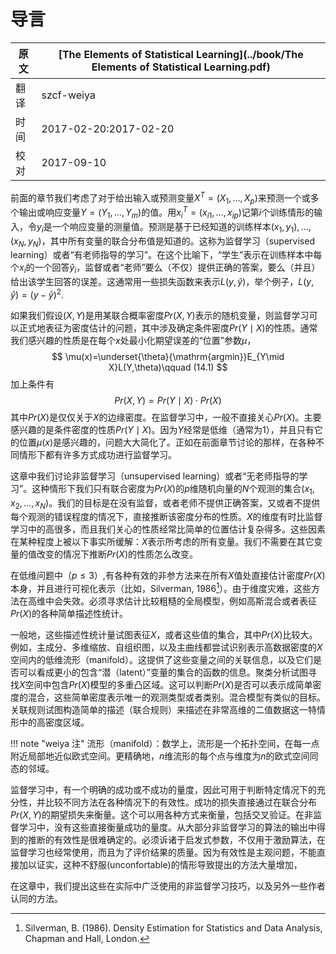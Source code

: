 # 导言

| 原文   | [The Elements of Statistical Learning](../book/The Elements of Statistical Learning.pdf) |
| ---- | ---------------------------------------- |
| 翻译   | szcf-weiya                               |
| 时间   | 2017-02-20:2017-02-20                    |
|校对| 2017-09-10|

前面的章节我们考虑了对于给出输入或预测变量$X^T=(X_1,\ldots,X_p)$来预测一个或多个输出或响应变量$Y=(Y_1,\ldots,Y_m)$的值。用$x_i^T=(x_{i1},\ldots,x_{ip})$记第$i$个训练情形的输入，令$y_i$是一个响应变量的测量值。预测是基于已经知道的训练样本$(x_1,y_1),\ldots,(x_N,y_N)$，其中所有变量的联合分布值是知道的。这称为监督学习（supervised learning）或者“有老师指导的学习”。在这个比喻下，“学生”表示在训练样本中每个$x_i$的一个回答$\hat y_i$，监督或者“老师”要么（不仅）提供正确的答案，要么（并且）给出该学生回答的误差。这通常用一些损失函数来表示$L(y,\hat y)$，举个例子，$L(y,\hat y)=(y-\hat y)^2$.

如果我们假设$(X,Y)$是用某联合概率密度$Pr(X,Y)$表示的随机变量，则监督学习可以正式地表征为密度估计的问题，其中涉及确定条件密度$Pr(Y\mid X)$的性质。通常我们感兴趣的性质是在每个$x$处最小化期望误差的“位置”参数$\mu$，
$$
\mu(x)=\underset{\theta}{\mathrm{argmin}}E_{Y\mid X}L(Y,\theta)\qquad (14.1)
$$
加上条件有
$$
Pr(X,Y)=Pr(Y\mid X)\cdot Pr(X)
$$
其中$Pr(X)$是仅仅关于$X$的边缘密度。在监督学习中，一般不直接关心$Pr(X)$。主要感兴趣的是条件密度的性质$Pr(Y\mid X)$。因为$Y$经常是低维（通常为1），并且只有它的位置$\mu(x)$是感兴趣的，问题大大简化了。正如在前面章节讨论的那样，在各种不同情形下都有许多方式成功进行监督学习。

这章中我们讨论非监督学习（unsupervised learning）或者“无老师指导的学习”。这种情形下我们只有联合密度为$Pr(X)$的$p$维随机向量的$N$个观测的集合$(x_1,x_2,\ldots,x_N)$。我们的目标是在没有监督，或者老师不提供正确答案，又或者不提供每个观测的错误程度的情况下，直接推断该密度分布的性质。$X$的维度有时比监督学习中的高很多，而且我们关心的性质经常比简单的位置估计复杂得多。这些因素在某种程度上被以下事实所缓解：$X$表示所考虑的所有变量。我们不需要在其它变量的值改变的情况下推断$Pr(X)$的性质怎么改变。

在低维问题中（$p\le 3$）,有各种有效的非参方法来在所有$X$值处直接估计密度$Pr(X)$本身，并且进行可视化表示（比如，Silverman, 1986[^1]）。由于维度灾难，这些方法在高维中会失效。必须寻求估计比较粗糙的全局模型，例如高斯混合或者表征$Pr(X)$的各种简单描述性统计。

一般地，这些描述性统计量试图表征$X$，或者这些值的集合，其中$Pr(X)$比较大。例如，主成分、多维缩放、自组织图，以及主曲线都尝试识别表示高数据密度的$X$空间内的低维流形（manifold）。这提供了这些变量之间的关联信息，以及它们是否可以看成更小的包含“潜（latent）”变量的集合的函数的信息。聚类分析试图寻找$X$空间中包含$Pr(X)$模型的多重凸区域。这可以判断$Pr(X)$是否可以表示成简单密度的混合，这些简单密度表示唯一的观测类型或者类别。混合模型有类似的目标。关联规则试图构造简单的描述（联合规则）来描述在非常高维的二值数据这一特情形中的高密度区域。

!!! note "weiya 注"
    流形（manifold）：数学上，流形是一个拓扑空间，在每一点附近局部地近似欧式空间。更精确地，$n$维流形的每个点与维度为$n$的欧式空间同态的邻域。

监督学习中，有一个明确的成功或不成功的量度，因此可用于判断特定情况下的充分性，并比较不同方法在各种情况下的有效性。成功的损失直接通过在联合分布$Pr(X,Y)$的期望损失来衡量。这个可以用各种方式来衡量，包括交叉验证。在非监督学习中，没有这些直接衡量成功的量度。从大部分非监督学习的算法的输出中得到的推断的有效性是很难确定的。必须诉诸于启发式参数，不仅用于激励算法，在监督学习也经常使用，而且为了评价结果的质量。因为有效性是主观问题，不能直接加以证实，这种不舒服(unconfortable)的情形导致提出的方法大量增加，

在这章中，我们提出这些在实际中广泛使用的非监督学习技巧，以及另外一些作者认同的方法。

[^1]: Silverman, B. (1986). Density Estimation for Statistics and Data Analysis, Chapman and Hall, London.
